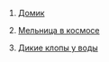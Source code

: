 1. [Домик](https://github.com/kamneva/PovRay/tree/lodge)

2. [Мельница в космосе](https://github.com/kamneva/PovRay/tree/windmill-in-space)

3. [Дикие клопы у воды](https://github.com/kamneva/PovRay/blob/wild-bedbugs)
